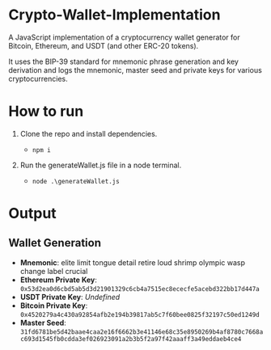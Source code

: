 # Crypto-Wallet-Implementation

A JavaScript implementation of a cryptocurrency wallet generator for Bitcoin, Ethereum, and USDT (and other ERC-20 tokens). 

It uses the BIP-39 standard for mnemonic phrase generation and key derivation and logs the mnemonic, master seed and private keys for various cryptocurrencies.


# How to run

1) Clone the repo and install dependencies.

   - `npm i`

3) Run the generateWallet.js file in a node terminal.

   - `node .\generateWallet.js`


# Output

## Wallet Generation

- **Mnemonic**: elite limit tongue detail retire loud shrimp olympic wasp change label crucial
- **Ethereum Private Key**: `0x53d2ea0d6cbd5ab5d3d21901329c6cb4a7515ec8ececfe5acebd322bb17d447a`
- **USDT Private Key**: *Undefined*
- **Bitcoin Private Key**: `0x4520279a4c430a92854afb2e194b39817ab5c7f60bee0825f32197c50ed1249d`
- **Master Seed**: `31fd6781be5d42baae4caa2e16f6662b3e41146e68c35e8950269b4af8780c7668ac693d1545fb0cdda3ef026923091a2b3b5f2a97f42aaaff3a49eddaeb4ce4`

